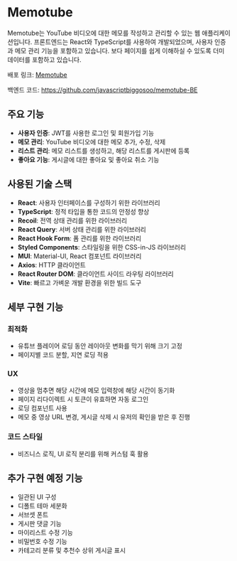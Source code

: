 # Memotube

Memotube는 YouTube 비디오에 대한 메모를 작성하고 관리할 수 있는 웹 애플리케이션입니다. 프론트엔드는 React와 TypeScript를 사용하여 개발되었으며, 사용자 인증과 메모 관리 기능을 포함하고 있습니다. 보다 페이지를 쉽게 이해하실 수 있도록 더미 데이터를 포함하고 있습니다.

배포 링크: [Memotube](https://javascriptbiggosoo.github.io/memotube)

백엔드 코드: https://github.com/javascriptbiggosoo/memotube-BE

## 주요 기능

- **사용자 인증**: JWT를 사용한 로그인 및 회원가입 기능
- **메모 관리**: YouTube 비디오에 대한 메모 추가, 수정, 삭제
- **리스트 관리**: 메모 리스트를 생성하고, 해당 리스트를 게시판에 등록
- **좋아요 기능**: 게시글에 대한 좋아요 및 좋아요 취소 기능

## 사용된 기술 스택

- **React**: 사용자 인터페이스를 구성하기 위한 라이브러리
- **TypeScript**: 정적 타입을 통한 코드의 안정성 향상
- **Recoil**: 전역 상태 관리를 위한 라이브러리
- **React Query**: 서버 상태 관리를 위한 라이브러리
- **React Hook Form**: 폼 관리를 위한 라이브러리
- **Styled Components**: 스타일링을 위한 CSS-in-JS 라이브러리
- **MUI**: Material-UI, React 컴포넌트 라이브러리
- **Axios**: HTTP 클라이언트
- **React Router DOM**: 클라이언트 사이드 라우팅 라이브러리
- **Vite**: 빠르고 가벼운 개발 환경을 위한 빌드 도구

## 세부 구현 기능

### 최적화

- 유튜브 플레이어 로딩 동안 레이아웃 변화를 막기 위해 크기 고정
- 페이지별 코드 분할, 지연 로딩 적용

### UX

- 영상을 멈추면 해당 시간에 메모 입력창에 해당 시간이 동기화
- 페이지 리다이렉트 시 토큰이 유효하면 자동 로그인
- 로딩 컴포넌트 사용
- 메모 중 영상 URL 변경, 게시글 삭제 시 유저의 확인을 받은 후 진행

### 코드 스타일

- 비즈니스 로직, UI 로직 분리를 위해 커스텀 훅 활용

## 추가 구현 예정 기능

- 일관된 UI 구성
- 디폴트 테마 세분화
- 서브셋 폰트
- 게시판 댓글 기능
- 마이리스트 수정 기능
- 비밀번호 수정 기능
- 카테고리 분류 및 추천수 상위 게시글 표시
